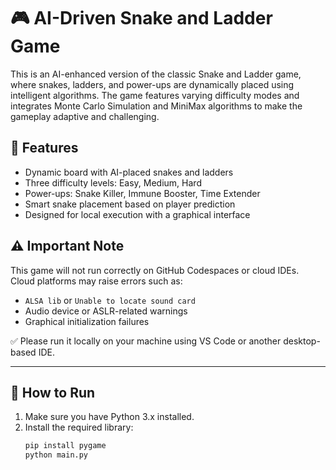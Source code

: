# 🎮 AI-Driven Snake and Ladder Game

This is an AI-enhanced version of the classic Snake and Ladder game, where snakes, ladders, and power-ups are dynamically placed using intelligent algorithms. The game features varying difficulty modes and integrates Monte Carlo Simulation and MiniMax algorithms to make the gameplay adaptive and challenging.

## 🧠 Features

- Dynamic board with AI-placed snakes and ladders
- Three difficulty levels: Easy, Medium, Hard
- Power-ups: Snake Killer, Immune Booster, Time Extender
- Smart snake placement based on player prediction
- Designed for local execution with a graphical interface

## ⚠️ Important Note

This game will not run correctly on GitHub Codespaces or cloud IDEs.  
Cloud platforms may raise errors such as:

- `ALSA lib` or `Unable to locate sound card`
- Audio device or ASLR-related warnings
- Graphical initialization failures

✅ Please run it locally on your machine using VS Code or another desktop-based IDE.

---

## 🚀 How to Run

1. Make sure you have Python 3.x installed.
2. Install the required library:
   ```bash
   pip install pygame
   python main.py
